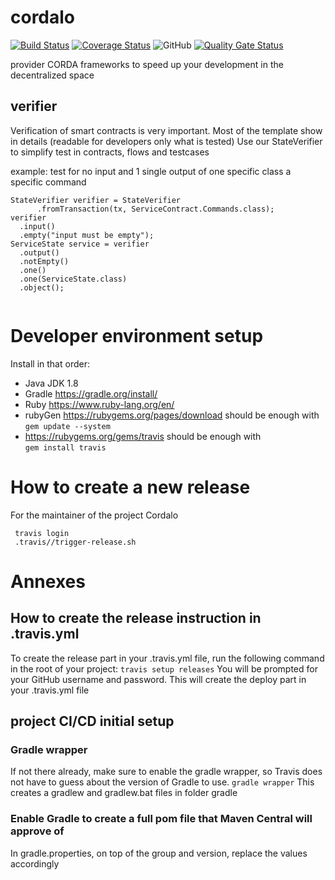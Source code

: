 # cordalo
[![Build Status](https://api.travis-ci.org/cordalo-ch/cordalo.svg?branch=master)](https://travis-ci.org/cordalo-ch/cordalo)
[![Coverage Status](https://coveralls.io/repos/github/cordalo-ch/cordalo/badge.svg)](https://coveralls.io/github/cordalo-ch/cordalo)
![GitHub](https://img.shields.io/github/license/cordalo-ch/cordalo?label=Licence)
[![Quality Gate Status](https://sonarcloud.io/api/project_badges/measure?project=cordalo-ch_cordalo&metric=alert_status)](https://sonarcloud.io/dashboard?id=cordalo-ch_cordalo)

provider CORDA frameworks to speed up your development in the decentralized space


## verifier
Verification of smart contracts is very important. Most of the template show in details (readable for developers only what is tested)
Use our StateVerifier to simplify test in contracts, flows and testcases

example: test for no input and 1 single output of one specific class a specific command
```
StateVerifier verifier = StateVerifier
      .fromTransaction(tx, ServiceContract.Commands.class);
verifier
  .input()
  .empty("input must be empty");
ServiceState service = verifier
  .output()
  .notEmpty()
  .one()
  .one(ServiceState.class)
  .object();
      
`````

# Developer environment setup

Install in that order:
* Java JDK 1.8
* Gradle https://gradle.org/install/
* Ruby https://www.ruby-lang.org/en/
* rubyGen https://rubygems.org/pages/download should be enough with  
    ```gem update --system```
* https://rubygems.org/gems/travis should be enough with  
    ```gem install travis```

# How to create a new release
For the maintainer of the project Cordalo
```
 travis login
 .travis//trigger-release.sh   
```

# Annexes
## How to create the release instruction in .travis.yml
To create the release part in your .travis.yml file, run the following command in the root of your project:
  ```travis setup releases```
You will be prompted for your GitHub username and password. This will create the deploy part in your .travis.yml file

## project CI/CD initial setup

### Gradle wrapper
If not there already, make sure to enable the gradle wrapper, so Travis does not have to guess about the version of Gradle to use.
```gradle wrapper```
This creates a gradlew and gradlew.bat files in folder gradle
###  Enable Gradle to create a full pom file that Maven Central will approve of
In gradle.properties, on top of the group and version, replace the values accordingly

